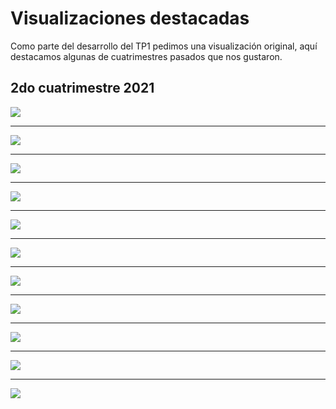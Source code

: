 # Visualizaciones destacadas

Como parte del desarrollo del TP1 pedimos una visualización original, aquí destacamos algunas de cuatrimestres pasados que nos gustaron.

## 2do cuatrimestre 2021


<img src="visus/basura.png" />

<hr>

<img src="visus/f1_top_win_ratio.png" />

<hr>

<img src="visus/velocidades.png" />

<hr>

<img src="visus/videogames_tetris.png" />

<hr>

<img src="visus/mario_kart.png" />

<hr>

<img src="visus/dota_2.png" />

<hr>

<img src="visus/messi.png" />

<hr>

<img src="visus/record_messi.png" />

<hr>

<img src="visus/river_boca.png" />

<hr>

<img src="visus/titulos_1ra_division.png" />

<hr>

<img src="visus/turismo.png" />
